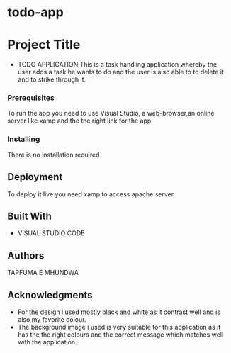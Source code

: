 # todo-app
 # Project Title
* TODO APPLICATION
This is a task handling application whereby the user adds a task he wants to do and the user is also able to to delete it and to strike through it.
### Prerequisites
To run the app you need to use Visual Studio, a web-browser,an online server like xamp and the the right link for the app.
### Installing
There is no installation required
## Deployment
To deploy it live you need xamp to access apache server
## Built With
* VISUAL STUDIO CODE
## Authors
TAPFUMA E MHUNDWA
## Acknowledgments
* For the design i used mostly black and white as it contrast well and is also my favorite colour.
* The background image i used is very suitable for this application as it has the the right colours and the correct message which matches well with the application.


